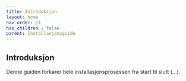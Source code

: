 ```yaml
---
title: Introduksjon
layout: home
nav_order: 11
has_children : false
parent: Installasjonsguide
---
```


## Introduksjon
Denne guiden forkarer hele installasjonsprosessen fra start til slutt (...).